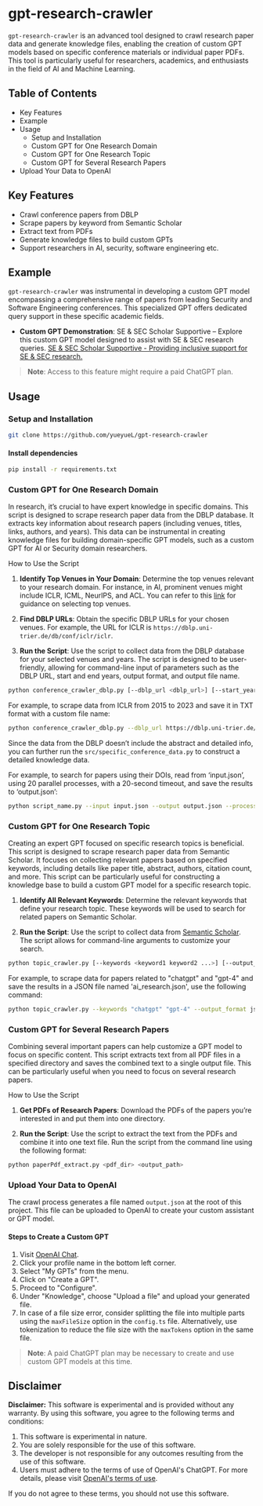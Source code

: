 # gpt-research-crawler

`gpt-research-crawler` is an advanced tool designed to crawl research paper data and generate knowledge files, enabling the creation of custom GPT models based on specific conference materials or individual paper PDFs. This tool is particularly useful for researchers, academics, and enthusiasts in the field of AI and Machine Learning.


## Table of Contents
- Key Features
- Example
- Usage
  - Setup and Installation
  - Custom GPT for One Research Domain
  - Custom GPT for One Research Topic
  - Custom GPT for Several Research Papers
- Upload Your Data to OpenAI


## Key Features
- Crawl conference papers from DBLP
- Scrape papers by keyword from Semantic Scholar
- Extract text from PDFs
- Generate knowledge files to build custom GPTs
- Support researchers in AI, security, software engineering etc.

## Example

`gpt-research-crawler` was instrumental in developing a custom GPT model encompassing a comprehensive range of papers from leading Security and Software Engineering conferences. This specialized GPT offers dedicated query support in these specific academic fields.

- **Custom GPT Demonstration**: SE & SEC Scholar Supportive – Explore this custom GPT model designed to assist with SE & SEC research queries. [SE & SEC Scholar Supportive - Providing inclusive support for SE & SEC research.](https://chat.openai.com/g/g-mPO2BZegm-se-sec-scholar-supportive)
 
> **Note**: Access to this feature might require a paid ChatGPT plan.


## Usage

### Setup and Installation

```sh
git clone https://github.com/yueyueL/gpt-research-crawler
```

#### Install dependencies

```sh
pip install -r requirements.txt
```

### Custom GPT for One Research Domain

In research, it’s crucial to have expert knowledge in specific domains. This script is designed to scrape research paper data from the DBLP database. It extracts key information about research papers (including venues, titles, links, authors, and years). This data can be instrumental in creating knowledge files for building domain-specific GPT models, such as a custom GPT for AI or Security domain researchers.

How to Use the Script

1. **Identify Top Venues in Your Domain**: Determine the top venues relevant to your research domain. For instance, in AI, prominent venues might include ICLR, ICML, NeurIPS, and ACL. You can refer to this [link](https://yueyuel.github.io/ReliableLM4Code/docs/venus/) for guidance on selecting top venues.
   
2. **Find DBLP URLs**: Obtain the specific DBLP URLs for your chosen venues. For example, the URL for ICLR is `https://dblp.uni-trier.de/db/conf/iclr/iclr`.

3. **Run the Script**: Use the script to collect data from the DBLP database for your selected venues and years. The script is designed to be user-friendly, allowing for command-line input of parameters such as the DBLP URL, start and end years, output format, and output file name.

```bash
python conference_crawler_dblp.py [--dblp_url <dblp_url>] [--start_year <start_year>] [--end_year <end_year>] [--output_format <output_format>] [--output_filename <output_filename>]
```

For example, to scrape data from ICLR from 2015 to 2023 and save it in TXT format with a custom file name:

```bash
python conference_crawler_dblp.py --dblp_url https://dblp.uni-trier.de/db/conf/iclr/iclr --start_year 2015 --end_year 2023 --output_format txt --output_filename iclr_data
```


Since the data from the DBLP doesn’t include the abstract and detailed info, you can further run the `src/specific_conference_data.py` to construct a detailed knowledge data.

For example, to search for papers using their DOIs, read from ‘input.json’, using 20 parallel processes, with a 20-second timeout, and save the results to ‘output.json’:

```bash
python script_name.py --input input.json --output output.json --processes 20 --search_method doi --timeout 20
```


### Custom GPT for One Research Topic
Creating an expert GPT focused on specific research topics is beneficial. This script is designed to scrape research paper data from Semantic Scholar. It focuses on collecting relevant papers based on specified keywords, including details like paper title, abstract, authors, citation count, and more. This script can be particularly useful for constructing a knowledge base to build a custom GPT model for a specific research topic.

1. **Identify All Relevant Keywords**: Determine the relevant keywords that define your research topic. These keywords will be used to search for related papers on Semantic Scholar.

2. **Run the Script**: Use the script to collect data from [Semantic Scholar](https://www.semanticscholar.org/). The script allows for command-line arguments to customize your search. 


```bash
python topic_crawler.py [--keywords <keyword1 keyword2 ...>] [--output_format <json/txt>] [--output_filename <filename>]
```

For example, to scrape data for papers related to "chatgpt" and "gpt-4" and save the results in a JSON file named 'ai_research.json', use the following command:
```bash
python topic_crawler.py --keywords "chatgpt" "gpt-4" --output_format json --output_filename gpt_research
```


### Custom GPT for Several Research Papers
Combining several important papers can help customize a GPT model to focus on specific content. This script extracts text from all PDF files in a specified directory and saves the combined text to a single output file. This can be particularly useful when you need to focus on several research papers.

How to Use the Script

1. **Get PDFs of Research Papers**: Download the PDFs of the papers you’re interested in and put them into one directory.

2. **Run the Script**: Use the script to extract the text from the PDFs and combine it into one text file. Run the script from the command line using the following format:

```bash
python paperPdf_extract.py <pdf_dir> <output_path>
```


### Upload Your Data to OpenAI

The crawl process generates a file named `output.json` at the root of this project. This file can be uploaded to OpenAI to create your custom assistant or GPT model.

#### Steps to Create a Custom GPT

1. Visit [OpenAI Chat](https://chat.openai.com/).
2. Click your profile name in the bottom left corner.
3. Select "My GPTs" from the menu.
4. Click on "Create a GPT".
5. Proceed to "Configure".
6. Under "Knowledge", choose "Upload a file" and upload your generated file.
7. In case of a file size error, consider splitting the file into multiple parts using the `maxFileSize` option in the `config.ts` file. Alternatively, use tokenization to reduce the file size with the `maxTokens` option in the same file.

> **Note**: A paid ChatGPT plan may be necessary to create and use custom GPT models at this time.

## Disclaimer

**Disclaimer:** This software is experimental and is provided without any warranty. By using this software, you agree to the following terms and conditions:

1. This software is experimental in nature.
2. You are solely responsible for the use of this software.
3. The developer is not responsible for any outcomes resulting from the use of this software.
4. Users must adhere to the terms of use of OpenAI's ChatGPT. For more details, please visit [OpenAI's terms of use](https://openai.com/terms).

If you do not agree to these terms, you should not use this software.